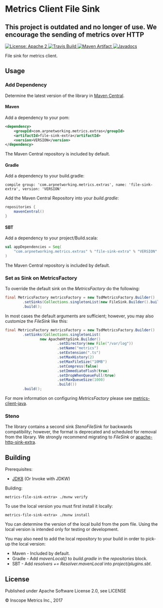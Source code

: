 Metrics Client File Sink
========================
## This project is outdated and no longer of use. We encourage the sending of metrics over HTTP


<a href="https://raw.githubusercontent.com/ArpNetworking/metrics-file-sink-extra/master/LICENSE">
    <img src="https://img.shields.io/hexpm/l/plug.svg"
         alt="License: Apache 2">
</a>
<a href="https://travis-ci.org/ArpNetworking/metrics-file-sink-extra/">
    <img src="https://travis-ci.org/ArpNetworking/metrics-file-sink-extra.png?branch=master"
         alt="Travis Build">
</a>
<a href="http://search.maven.org/#search%7Cga%7C1%7Cg%3A%22com.arpnetworking.metrics.extras%22%20a%3A%22file-sink-extra%22">
    <img src="https://img.shields.io/maven-central/v/com.arpnetworking.metrics.extras/file-sink-extra.svg"
         alt="Maven Artifact">
</a>
<a href="http://www.javadoc.io/doc/com.arpnetworking.metrics.extras/file-sink-extra">
    <img src="http://www.javadoc.io/badge/com.arpnetworking.metrics.extras/file-sink-extra.svg"
         alt="Javadocs">
</a>

File sink for metrics client.

Usage
-----

### Add Dependency

Determine the latest version of the library in [Maven Central](http://search.maven.org/#search%7Cga%7C1%7Cg%3A%22com.arpnetworking.metrics.extras%22%20a%3A%22file-sink-extra%22).

#### Maven

Add a dependency to your pom:

```xml
<dependency>
    <groupId>com.arpnetworking.metrics.extras</groupId>
    <artifactId>file-sink-extra</artifactId>
    <version>VERSION</version>
</dependency>
```

The Maven Central repository is included by default.

#### Gradle

Add a dependency to your build.gradle:

    compile group: 'com.arpnetworking.metrics.extras', name: 'file-sink-extra', version: 'VERSION'

Add the Maven Central Repository into your *build.gradle*:

```groovy
repositories {
    mavenCentral()
}
```

#### SBT

Add a dependency to your project/Build.scala:

```scala
val appDependencies = Seq(
    "com.arpnetworking.metrics.extras" % "file-sink-extra" % "VERSION"
)
```

The Maven Central repository is included by default.

### Set as Sink on MetricsFactory

To override the default sink on the _MetricsFactory_ do the following:

```java
final MetricsFactory metricsFactory = new TsdMetricsFactory.Builder()
        .setSinks(Collections.singletonList(new FileSink.Builder().build())
        .build();
```

In most cases the default arguments are sufficient; however, you may also customize the _FileSink_ like this:

```java
final MetricsFactory metricsFactory = new TsdMetricsFactory.Builder()
        .setSinks(Collections.singletonList(
                new ApacheHttpSink.Builder()
                        .setDirectory(new File("/var/log"))
                        .setName("metrics")
                        .setExtension(".ts")
                        .setMaxHistory(2)
                        .setMaxFileSize("10MB")
                        .setCompress(false)
                        .setImmediateFlush(true)
                        .setDropWhenQueueFull(true)
                        .setMaxQueueSize(1000)
                        .build())
        .build();
```

For more information on configuring _MetricsFactory_ please see [metrics-client-java](https://github.com/ArpNetworking/metrics-client-java).

### Steno

The library contains a second sink *StenoFileSink* for backwards compatibility; however, the format is deprecated
 and scheduled for removal from the library. We strongly recommend migrating to *FileSink* or [apache-http-sink-extra](https://github.com/ArpNetworking/metrics-apache-http-sink-extra).

Building
--------

Prerequisites:
* [JDK8](http://www.oracle.com/technetwork/java/javase/downloads/jdk8-downloads-2133151.html) (Or Invoke with JDKW)

Building:

    metrics-file-sink-extra> ./mvnw verify

To use the local version you must first install it locally:

    metrics-file-sink-extra> ./mvnw install

You can determine the version of the local build from the pom file.  Using the local version is intended only for testing or development.

You may also need to add the local repository to your build in order to pick-up the local version:

* Maven - Included by default.
* Gradle - Add *mavenLocal()* to *build.gradle* in the *repositories* block.
* SBT - Add *resolvers += Resolver.mavenLocal* into *project/plugins.sbt*.

License
-------

Published under Apache Software License 2.0, see LICENSE

&copy; Inscope Metrics Inc., 2017
